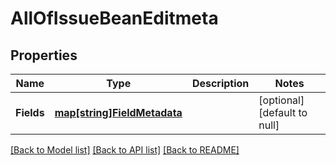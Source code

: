 # AllOfIssueBeanEditmeta

## Properties
Name | Type | Description | Notes
------------ | ------------- | ------------- | -------------
**Fields** | [**map[string]FieldMetadata**](FieldMetadata.md) |  | [optional] [default to null]

[[Back to Model list]](../README.md#documentation-for-models) [[Back to API list]](../README.md#documentation-for-api-endpoints) [[Back to README]](../README.md)

